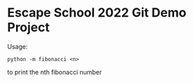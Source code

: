 # Escape School 2022 Git Demo Project


Usage:

```
python -m fibonacci <n>
```
to print the nth fibonacci number
